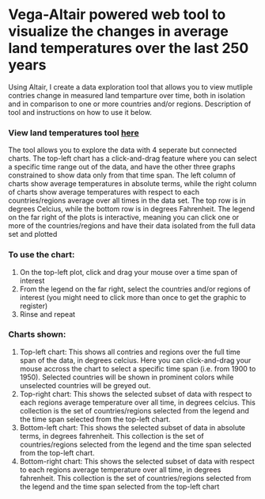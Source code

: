 # Vega-Altair powered web tool to visualize the changes in average land temperatures over the last 250 years
Using Altair, I create a data exploration tool that allows you to view mutliple contries change in measured land temparture over time, both in isolation and in comparison to one or more countries and/or regions. Description of tool and instructions on how to use it below.

### View land temperatures tool [here](https://kyleritland.github.io/kyleritland/vis_earth_temps.html)

The tool allows you to explore the data with 4 seperate but connected charts. The top-left chart has a click-and-drag feature where you can select a specific time range out of the data, and have the other three graphs constrained to show data only from that time span. The left column of charts show average temperatures in absolute terms, while the right column of charts show average temperatures with respect to each countries/regions average over all times in the data set. The top row is in degrees Celcius, while the bottom row is in degrees Fahrenheit. The legend on the far right of the plots is interactive, meaning you can click one or more of the countries/regions and have their data isolated from the full data set and plotted

### To use the chart:
1. On the top-left plot, click and drag your mouse over a time span of interest
2. From the legend on the far right, select the countries and/or regions of interest (you might need to click more than once to get the graphic to register)
3. Rinse and repeat

### Charts shown:
1. Top-left chart: This shows all contries and regions over the full time span of the data, in degrees celcius. Here you can click-and-drag your mouse accross the chart to select a specific time span (i.e. from 1900 to 1950). Selected countries will be shown in prominent colors while unselected countries will be greyed out.
2. Top-right chart: This shows the selected subset of data with respect to each regions average temperature over all time, in degrees celcius. This collection is the set of countries/regions selected from the legend and the time span selected from the top-left chart.
3. Bottom-left chart: This shows the selected subset of data in absolute terms, in degrees fahrenheit. This collection is the set of countries/regions selected from the legend and the time span selected from the top-left chart.
4. Bottom-right chart: This shows the selected subset of data with respect to each regions average temperature over all time, in degrees fahrenheit. This collection is the set of countries/regions selected from the legend and the time span selected from the top-left chart


